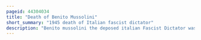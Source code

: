 ```yaml
---
pageid: 44304034
title: "Death of Benito Mussolini"
short_summary: "1945 death of Italian fascist dictator"
description: "Benito mussolini the deposed italian Fascist Dictator was summarily executed on April 28 1945 in the final Days of World War Ii in Europe by an italian Partisan. The generally accepted Version of the Event is that Mussolini was shot dead by Walter Audisio a Communist Partisan. However since the End of the War the Circumstances of Mussolini's Death and the Identity of his Executioner have been Subjects of a continuing Dispute and Controversy in Italy."
---
```

